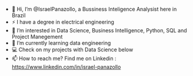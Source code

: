 - 👋 Hi, I’m @IsraelPanazollo, a Bussiness Inteligence Analysist here in Brazil
- ⚡ I have a degree in electrical engineering
- 👀 I’m interested in Data Science, Business Intelligence, Python, SQL and Project Manegement 
- 🌱 I’m currently learning data engineering 
- :computer: Check on my projects with Data Science below
- 📫 How to reach me? Find me on Linkedin : https://www.linkedin.com/in/israel-panazollo

<!---
IsraelPanazollo/IsraelPanazollo is a ✨ special ✨ repository because its `README.md` (this file) appears on your GitHub profile.
You can click the Preview link to take a look at your changes.
--->
